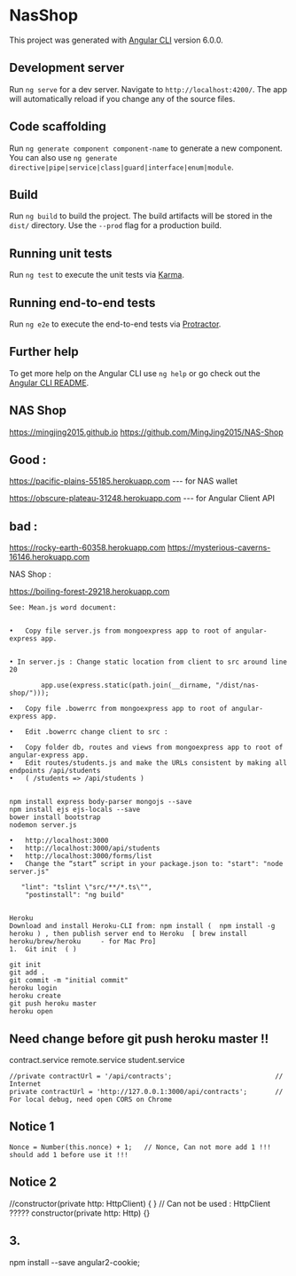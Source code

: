 # NasShop

This project was generated with [Angular CLI](https://github.com/angular/angular-cli) version 6.0.0.

## Development server

Run `ng serve` for a dev server. Navigate to `http://localhost:4200/`. The app will automatically reload if you change any of the source files.

## Code scaffolding

Run `ng generate component component-name` to generate a new component. You can also use `ng generate directive|pipe|service|class|guard|interface|enum|module`.

## Build

Run `ng build` to build the project. The build artifacts will be stored in the `dist/` directory. Use the `--prod` flag for a production build.

## Running unit tests

Run `ng test` to execute the unit tests via [Karma](https://karma-runner.github.io).

## Running end-to-end tests

Run `ng e2e` to execute the end-to-end tests via [Protractor](http://www.protractortest.org/).

## Further help

To get more help on the Angular CLI use `ng help` or go check out the [Angular CLI README](https://github.com/angular/angular-cli/blob/master/README.md).

## NAS Shop
https://mingjing2015.github.io
https://github.com/MingJing2015/NAS-Shop


## Good : 
https://pacific-plains-55185.herokuapp.com    --- for NAS wallet

https://obscure-plateau-31248.herokuapp.com   --- for Angular Client API


## bad :

https://rocky-earth-60358.herokuapp.com 
https://mysterious-caverns-16146.herokuapp.com 


NAS Shop : 

https://boiling-forest-29218.herokuapp.com

    See: Mean.js word document:


    •	Copy file server.js from mongoexpress app to root of angular-express app.


    • In server.js : Change static location from client to src around line 20

            app.use(express.static(path.join(__dirname, "/dist/nas-shop/")));

    •	Copy file .bowerrc from mongoexpress app to root of angular-express app.
    
    •	Edit .bowerrc change client to src : 

    •	Copy folder db, routes and views from mongoexpress app to root of angular-express app.
    •	Edit routes/students.js and make the URLs consistent by making all endpoints /api/students
    •	( /students => /api/students )


    npm install express body-parser mongojs --save
    npm install ejs ejs-locals --save
    bower install bootstrap
    nodemon server.js

    •	http://localhost:3000
    •	http://localhost:3000/api/students
    •	http://localhost:3000/forms/list
    •	Change the “start” script in your package.json to: "start": "node server.js"

       "lint": "tslint \"src/**/*.ts\"",
        "postinstall": "ng build"


    Heroku
    Download and install Heroku-CLI from: npm install (  npm install -g heroku ) , then publish server end to Heroku  [ brew install heroku/brew/heroku     - for Mac Pro]
    1.	Git init  ( )

    git init
    git add .
    git commit -m "initial commit"
    heroku login
    heroku create	
    git push heroku master
    heroku open

## Need change before git push heroku master !!

contract.service
remote.service
student.service   

    //private contractUrl = '/api/contracts';                          // Internet 
    private contractUrl = 'http://127.0.0.1:3000/api/contracts';       // For local debug, need open CORS on Chrome 

## Notice 1

    Nonce = Number(this.nonce) + 1;   // Nonce, Can not more add 1 !!! should add 1 before use it !!!


## Notice 2

   //constructor(private http: HttpClient) { }   // Can not be used : HttpClient ?????
    constructor(private http: Http) {}

## 3.

npm install --save angular2-cookie;




